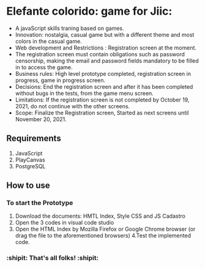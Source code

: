 
# Elefante colorido: game for Jiic:
- A javaScript skills traning based on games.
- Innovation: nostalgia, casual game but with a different theme and most colors in the casual game.
- Web development and Restrictions : Registration screen at the moment.
- The registration screen must contain obligations such as password censorship, making the email and password fields mandatory to be filled in to access the game.
- Business rules: High level prototype completed, registration screen in progress, game in progress screen.
- Decisions: End the registration screen and after it has been completed without bugs in the tests, from the game menu screen.
- Limitations: If the registration screen is not completed by October 19, 2021, do not continue with the other screens.
- Scope: Finalize the Registration screen, Started as next screens until November 20, 2021.


## Requirements
1. JavaScript
2. PlayCanvas
3. PostgreSQL
## How to use
### To start the Prototype
1. Download the documents: HMTL Index, Style CSS and JS Cadastro
2. Open the 3 codes in visual code studio
3. Open the HTML Index by Mozilla Firefox or Google Chrome browser (or drag the file to the aforementioned browsers)
4.Test the implemented code.

### :shipit: That's all folks! :shipit:


